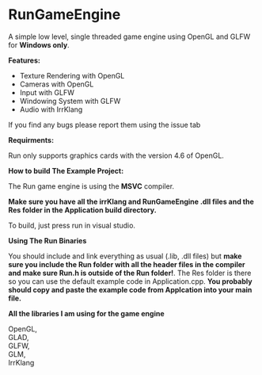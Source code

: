 # RunGameEngine

A simple low level, single threaded game engine using OpenGL and GLFW for **Windows only**.

**Features:**

- Texture Rendering with OpenGL
- Cameras with OpenGL
- Input with GLFW
- Windowing System with GLFW
- Audio with IrrKlang

If you find any bugs please report them using the issue tab

**Requirments:**

Run only supports graphics cards with the version 4.6 of OpenGL.

**How to build The Example Project:**

The Run game engine is using the **MSVC** compiler.

**Make sure you have all the irrKlang and RunGameEngine .dll files and the Res folder in the Application build directory.** 

To build, just press run in visual studio.

**Using The Run Binaries**

You should include and link everything as usual (.lib, .dll files) but **make sure you include the Run folder with all the header files in the compiler and make sure Run.h is outside of the Run folder!**. The Res folder is there so you can use the default example code in Application.cpp. **You probably should copy and paste the example code from Applcation into your main file.**

**All the libraries I am using for the game engine**

OpenGL,   
GLAD,   
GLFW,   
GLM,    
IrrKlang
